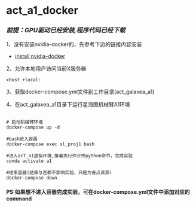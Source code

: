 # act_a1_docker

### *前提：GPU驱动已经安装,程序代码已经下载*

1、没有安装nvidia-docker的，先参考下边的链接内容安装  
- [install nvidia-docker](https://docs.nvidia.com/datacenter/cloud-native/container-toolkit/latest/install-guide.html)

2、允许本地用户访问当前X服务器
```shell
xhost +local: 
```
3、获取docker-compose.yml文件到工作目录(act_galaxea_a1)

4、在act_galaxea_a1目录下运行星海图机械臂A1环境
```shell

# 启动机械臂环境
docker-compose up -d

#bash进入容器
docker-compose exec sl_proj1 bash

#进入act_a1虚拟环境,接着执行作业中python命令，完成实验
conda activate a1

#结束容器(结束与否都不影响实验，只是为省点资源)
docker-compose down
```
#### PS:如果想不进入容器完成实验，可在docker-compose.yml文件中添加对应的command
